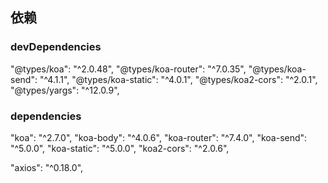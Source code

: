 ## 依赖
### devDependencies
"@types/koa": "^2.0.48",
"@types/koa-router": "^7.0.35",
"@types/koa-send": "^4.1.1",
"@types/koa-static": "^4.0.1",
"@types/koa2-cors": "^2.0.1",
"@types/yargs": "^12.0.9",

### dependencies
"koa": "^2.7.0",
"koa-body": "^4.0.6",
"koa-router": "^7.4.0",
"koa-send": "^5.0.0",
"koa-static": "^5.0.0",
"koa2-cors": "^2.0.6",

 "axios": "^0.18.0",